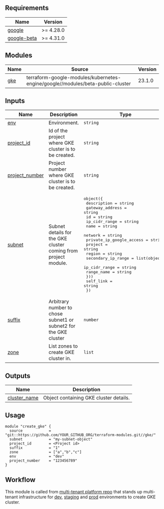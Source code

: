 <!-- BEGIN_TF_DOCS -->
## Requirements

| Name | Version |
|------|---------|
| <a name="requirement_google"></a> [google](#requirement\_google) | >= 4.28.0 |
| <a name="requirement_google-beta"></a> [google-beta](#requirement\_google-beta) | >= 4.31.0 |

## Modules

| Name | Source | Version |
|------|--------|---------|
| <a name="module_gke"></a> [gke](#module\_gke) | terraform-google-modules/kubernetes-engine/google//modules/beta-public-cluster | 23.1.0 |


## Inputs

| Name | Description                                                      | Type | Default | Required |
|------|------------------------------------------------------------------|------|---------|:--------:|
| <a name="input_env"></a> [env](#input\_env) | Environment.                                                     | `string` | n/a | yes |
| <a name="input_project_id"></a> [project\_id](#input\_project\_id) | Id of the project where GKE cluster is to be created.            | `string` | n/a | yes |
| <a name="input_project_number"></a> [project\_number](#input\_project\_number) | Project number where GKE cluster is to be created.               | `string` | n/a | yes |
| <a name="input_subnet"></a> [subnet](#input\_subnet) | Subnet details for the GKE cluster coming from project module.   | <pre>object({<br>    description              = string<br>    gateway_address          = string<br>    id                       = string<br>    ip_cidr_range            = string<br>    name                     = string<br>    network                  = string<br>    private_ip_google_access = string<br>    project                  = string<br>    region                   = string<br>    secondary_ip_range = list(object({<br>      ip_cidr_range = string<br>      range_name    = string<br>    }))<br>    self_link = string<br>  })</pre> | n/a | yes |
| <a name="input_suffix"></a> [suffix](#input\_suffix) | Arbitrary number to chose subnet1 or subnet2 for the GKE cluster | `number` | n/a | yes |
| <a name="input_zone"></a> [zone](#input\_zone) | List zones to create GKE cluster in.                             | `list` | n/a | yes |

## Outputs

| Name | Description |
|------|-------------|
| <a name="output_cluster_name"></a> [cluster\_name](#output\_cluster\_name) | Object containing GKE cluster details. |

## Usage

```hcl
module "create_gke" {
  source            = "git::https://github.com/YOUR_GITHUB_ORG/terraform-modules.git//gke/"
  subnet            = "my-subnet-object"
  project_id        = <Project id>
  suffix            = "1"
  zone              = ["a","b","c"]
  env               = "dev"
  project_number    = "123456789"
}
```

## Workflow

This module is called from [multi-tenant platform repo][muti-tenant-platform-repo] that stands up multi-tenant infrastructure for [dev][dev-multi-tenant], [staging][staging-multi-tenant] and [prod][prod-multi-tenant] environments to create GKE cluster.

<!-- LINKS: https://www.markdownguide.org/basic-syntax/#reference-style-links -->

<!-- END_TF_DOCS -->

[muti-tenant-platform-repo]: ../../platform-template
[dev-multi-tenant]: ../../platform-template/env/dev/main.tf?plain=1#L78
[staging-multi-tenant]: ../../platform-template/env/staging/main.tf?plain=1#L78
[prod-multi-tenant]: ../../platform-template/env/prod/main.tf?plain=1#L78
